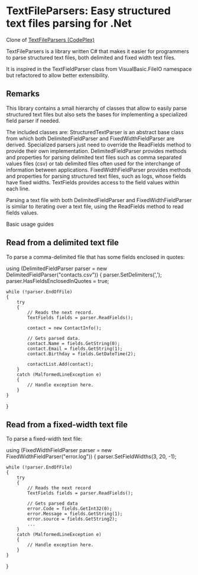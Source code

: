 TextFileParsers: Easy structured text files parsing for .Net
=================================

Clone of [TextFileParsers (CodePlex)](https://textfileparsers.codeplex.com)

TextFileParsers is a library written C# that makes it easier for programmers to parse structured text files, both delimited and fixed width text files.

It is inspired in the TextFieldParser class from VisualBasic.FileIO namespace but refactored to allow better extensibility.

Remarks
--------

This library contains a small hierarchy of classes that allow to easily parse structured text files but also sets the bases for implementing a specialized field parser if needed.

The included classes are:
StructuredTextParser is an abstract base class from which both DelimitedFieldParser and FixedWidthFieldParser are derived. Specialized parsers just need to override the ReadFields method to provide their own implementation.
DelimitedFieldParser provides methods and properties for parsing delimited text files such as comma separated values files (csv) or tab delimited files often used for the interchange of information between applications.
FixedWidthFieldParser provides methods and properties for parsing structured text files, such as logs, whose fields have fixed widths.
TextFields provides access to the field values within each line.

Parsing a text file with both DelimitedFieldParser and FixedWidthFieldParser is similar to iterating over a text file, using the ReadFields method to read fields values.

Basic usage guides

Read from a delimited text file
--------

To parse a comma-delimited file that has some fields enclosed in quotes:

using (DelimitedFieldParser parser = new DelimitedFieldParser("contacts.csv"))
{
	parser.SetDelimiters(',');
	parser.HasFieldsEnclosedInQuotes = true;
	
	while (!parser.EndOfFile)
	{
		try
		{
			// Reads the next record.
			TextFields fields = parser.ReadFields();
			
			contact = new ContactInfo();

			// Gets parsed data.
			contact.Name = fields.GetString(0);
			contact.Email = fields.GetString(1);
			contact.Birthday = fields.GetDateTime(2);

			contactList.Add(contact);
		}
		catch (MalformedLineException e)
		{
			// Handle exception here.
		}
	}
}

Read from a fixed-width text file
--------

To parse a fixed-width text file:

using (FixedWidthFieldParser parser = new FixedWidthFieldParser("error.log"))
{
	parser.SetFieldWidths(3, 20, -1);
	
	while (!parser.EndOfFile)
	{
		try
		{
			// Reads the next record
			TextFields fields = parser.ReadFields();
			
			// Gets parsed data
			error.Code = fields.GetInt32(0);
			error.Message = fields.GetString(1);
			error.source = fields.GetString2);
			...
		}
		catch (MalformedLineException e)
		{
			// Handle exception here.
		}
	}
}


